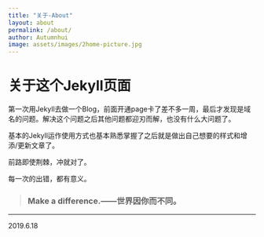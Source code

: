 ```yaml
---
title: "关于-About"
layout: about
permalink: /about/
author: Autumnhui
image: assets/images/2home-picture.jpg
---
```

# 关于这个Jekyll页面

第一次用Jekyll去做一个Blog，前面开通page卡了差不多一周，最后才发现是域名的问题。解决这个问题之后其他问题都迎刃而解，也没有什么大问题了。

基本的Jekyll运作使用方式也基本熟悉掌握了之后就是做出自己想要的样式和增添/更新文章了。

前路即使荆棘，冲就对了。

每一次的出错，都有意义。

> ### Make a difference.——世界因你而不同。

--- 
2019.6.18